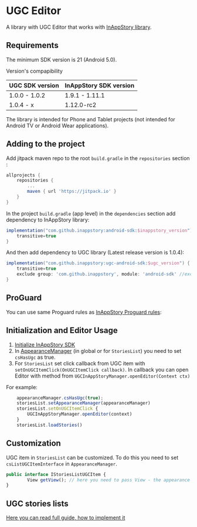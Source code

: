 # UGC Editor

A library with UGC Editor that works with [InAppStory library](https://github.com/inappstory/android-sdk/blob/main/README.md#getting-started). 

## Requirements

The minimum SDK version is 21 (Android 5.0).

Version's compapibility

| UGC SDK version                  | InAppStory SDK version 		|
|----------------------------------|------------------------------------|
|   1.0.0 - 1.0.2                  | 1.9.1 - 1.11.1                     |
|   1.0.4 - x                      | 1.12.0-rc2                         |


The library is intended for Phone and Tablet projects (not intended for Android TV or Android Wear applications).

## Adding to the project

Add jitpack maven repo to the root `build.gradle` in the `repositories` section :
```gradle
allprojects {
	repositories {
		...
		maven { url 'https://jitpack.io' }
	}
}
```

In the project `build.gradle` (app level) in the `dependencies` section add dependency to InAppStory library:
```gradle
implementation("com.github.inappstory:android-sdk:$inappstory_version") {
	transitive=true
}
```

And then add dependency to UGC library (Latest release version is 1.0.4):

```gradle
implementation("com.github.inappstory:ugc-android-sdk:$ugc_version") {
	transitive=true
	exclude group: 'com.github.inappstory', module: 'android-sdk' //exclude to prevent libraries overriding
}
```

## ProGuard

You can use same Proguard rules as [InAppStory Proguard rules](https://github.com/inappstory/android-sdk#proguard):


## Initialization and Editor Usage

1) [Initialize InAppStory SDK](https://github.com/inappstory/android-sdk#sdk-initialization)
2) In [AppearanceManager](https://github.com/inappstory/android-sdk#sdk-initialization) (in global or for `StoriesList`) you need to set `csHasUgc` as true.
3) For `StoriesList` set click callback from UGC item with `setOnUGCItemClick(OnUGCItemClick callback)`. In callback you can open Editor with method from `UGCInAppStoryManager.openEditor(Context ctx)`

For example:

```js 
	appearanceManager.csHasUgc(true); 
	storiesList.setAppearanceManager(appearanceManager)
	storiesList.setOnUGCItemClick {
		UGCInAppStoryManager.openEditor(context)
  	}
  	storiesList.loadStories()
```

## Customization

UGC item in `StoriesList` can be customized. To do this you need to set `csListUGCItemInterface` in `AppearanceManager`.

```js
public interface IStoriesListUGCItem {
    	View getView(); // here you need to pass View - the appearance of the cell
}
```

## UGC stories lists
[Here you can read full guide, how to implement it](https://github.com/inappstory/android-sdk/blob/ugc_merge/docs/UgcStoriesList.md)
